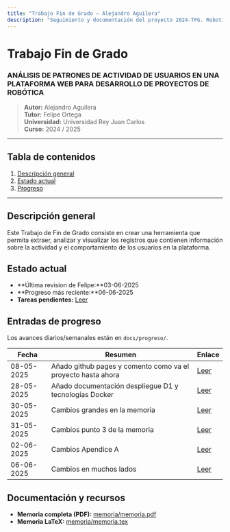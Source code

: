 ```yaml
---
title: "Trabajo Fin de Grado – Alejandro Aguilera"
description: "Seguimiento y documentación del proyecto 2024-TFG. RoboticsLab URJC."
---
```


# Trabajo Fin de Grado  
### ANÁLISIS DE PATRONES DE ACTIVIDAD DE USUARIOS EN UNA PLATAFORMA WEB PARA DESARROLLO DE PROYECTOS DE ROBÓTICA

> **Autor:** Alejandro Aguilera  
> **Tutor:** Felipe Ortega  
> **Universidad:** Universidad Rey Juan Carlos  
> **Curso:** 2024 / 2025  

---

## Tabla de contenidos
1. [Descripción general](#descripción-general)
2. [Estado actual](#estado-actual)
3. [Progreso](#entradas-de-progreso)

---

## Descripción general

Este Trabajo de Fin de Grado consiste en crear una herramienta que permita extraer, analizar y visualizar los registros que contienen información sobre la actividad y el comportamiento de los usuarios en la plataforma.

## Estado actual
- **Última revision de Felipe:**03-06-2025   
- **Progreso más reciente:**06-06-2025   
- **Tareas pendientes:** [Leer](progreso/tareaspendientes.md) 

## Entradas de progreso
Los avances diarios/semanales están en `docs/progreso/`.

| Fecha | Resumen | Enlace |
|-------|---------|--------|
| 08-05-2025 | Añado github pages y comento como va el proyecto hasta ahora  | [Leer](progreso/2025-05-08.md) |
| 28-05-2025 | Añado documentación despliegue D1 y tecnologías Docker  | [Leer](progreso/2025-05-28.md) |
| 30-05-2025 | Cambios grandes en la memoria  | [Leer](progreso/2025-05-30.md) |
| 31-05-2025 | Cambios punto 3 de la memoria  | [Leer](progreso/2025-05-31.md) |
| 02-06-2025 | Cambios Apendice A | [Leer](progreso/2025-06-02.md) |
| 06-06-2025 | Cambios en muchos lados | [Leer](progreso/2025-06-06.md) |

## Documentación y recursos
- **Memoria completa (PDF):** [memoria/memoria.pdf](memoria/memoria.pdf)  
- **Memoria LaTeX:** [memoria/memoria.tex](memoria/memoria.tex)
